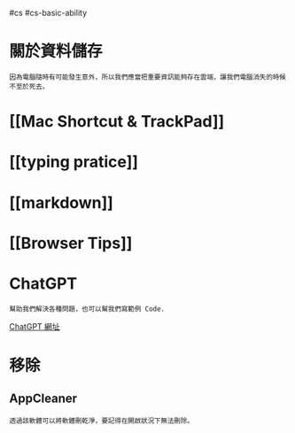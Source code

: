 #cs #cs-basic-ability 

# 關於資料儲存
	因為電腦隨時有可能發生意外，所以我們應當把重要資訊能夠存在雲端，讓我們電腦消失的時候不至於死去。
# [[Mac Shortcut & TrackPad]]
# [[typing pratice]]
# [[markdown]]
# [[Browser Tips]]
# ChatGPT
	幫助我們解決各種問題，也可以幫我們寫範例 Code.
[ChatGPT 網址](https://chat.openai.com/chat)
# 移除
## AppCleaner
	透過該軟體可以將軟體刪乾淨，要記得在開啟狀況下無法刪除。